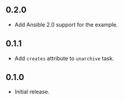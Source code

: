 ## 0.2.0

- Add Ansible 2.0 support for the example.

## 0.1.1

- Add `creates` attribute to `unarchive` task.

## 0.1.0

- Initial release.
